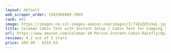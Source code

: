 ```yaml
---
layout: default 
﻿web_scraper_order: 1582906809-7059
rank: #41
image: https://images-na.ssl-images-amazon.com/images/I/7181ZEhsVwL.jpg
title: Coleman Cabin Tent with Instant Setup | Cabin Tent for Camping Sets Up in 60 Seconds
url: https://www.amazon.com/Coleman-10-Person-Instant-Cabin-Rainfly/dp/B0787D6SD2/ref=zg_mw_sporting-goods_41?_encoding=UTF8&psc=1&refRID=2VTEBFM0FKHWWGSXP9AH
reviews: 4.2 out of 5 stars
price: $99.99 - $333.63
---
```

